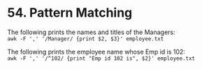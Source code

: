 # 54. Pattern Matching

The following prints the names and titles of the Managers:  
`awk -F ',' '/Manager/ {print $2, $3}' employee.txt`

The following prints the employee name whose Emp id is 102:  
`awk -F ',' '/^102/ {print "Emp id 102 is", $2}' employee.txt`
